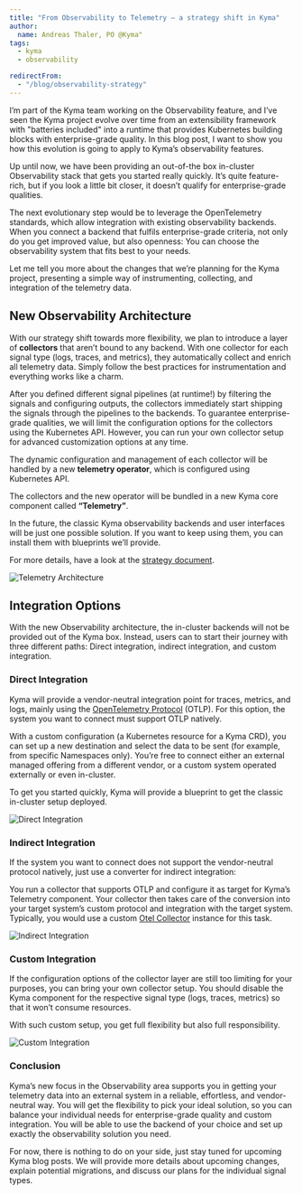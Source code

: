 ```yaml
---
title: "From Observability to Telemetry – a strategy shift in Kyma"
author:
  name: Andreas Thaler, PO @Kyma"
tags:
  - kyma
  - observability

redirectFrom:
  - "/blog/observability-strategy"
---
```


I’m part of the Kyma team working on the Observability feature, and I’ve seen the Kyma project evolve over time from an extensibility framework with "batteries included" into a runtime that provides Kubernetes building blocks with enterprise-grade quality. In this blog post, I want to show you how this evolution is going to apply to Kyma’s observability features.

Up until now, we have been providing an out-of-the box in-cluster Observability stack that gets you started really quickly. It’s quite feature-rich, but if you look a little bit closer, it doesn’t qualify for enterprise-grade qualities.

The next evolutionary step would be to leverage the OpenTelemetry standards, which allow integration with existing observability backends. When you connect a backend that fulfils enterprise-grade criteria, not only do you get improved value, but also openness: You can choose the observability system that fits best to your needs.

Let me tell you more about the changes that we’re planning for the Kyma project, presenting a simple way of instrumenting, collecting, and integration of the telemetry data.

## New Observability Architecture

With our strategy shift towards more flexibility, we plan to introduce a layer of **collectors** that aren’t bound to any backend. With one collector for each signal type (logs, traces, and metrics), they automatically collect and enrich all telemetry data. Simply follow the best practices for instrumentation and everything works like a charm.

After you defined different signal pipelines (at runtime!) by filtering the signals and configuring outputs, the collectors immediately start shipping the signals through the pipelines to the backends. To guarantee enterprise-grade qualities, we will limit the configuration options for the collectors using the Kubernetes API. However, you can run your own collector setup for advanced customization options at any time.

The dynamic configuration and management of each collector will be handled by a new **telemetry operator**, which is configured using Kubernetes API.

The collectors and the new operator will be bundled in a new Kyma core component called **“Telemetry”**.

In the future, the classic Kyma observability backends and user interfaces will be just one possible solution. If you want to keep using them, you can install them with blueprints we’ll provide.

For more details, have a look at the [strategy document](https://github.com/kyma-project/community/blob/main/concepts/observability-strategy/strategy.md).

![Telemetry Architecture](./architecture.png)

## Integration Options

With the new Observability architecture, the in-cluster backends will not be provided out of the Kyma box. Instead, users can to start their journey with three different paths: Direct integration, indirect integration, and custom integration.

### Direct Integration

Kyma will provide a vendor-neutral integration point for traces, metrics, and logs, mainly using the [OpenTelemetry Protocol](https://opentelemetry.io/docs/reference/specification/protocol/) (OTLP). For this option, the system you want to connect must support OTLP natively.

With a custom configuration (a Kubernetes resource for a Kyma CRD), you can set up a new destination and select the data to be sent (for example, from specific Namespaces only). You’re free to connect either an external managed offering from a different vendor, or a custom system operated externally or even in-cluster.

To get you started quickly, Kyma will provide a blueprint to get the classic in-cluster setup deployed.

![Direct Integration](./direct.png)

### Indirect Integration

If the system you want to connect does not support the vendor-neutral protocol natively, just use a converter for indirect integration:

You run a collector that supports OTLP and configure it as target for Kyma’s Telemetry component. Your collector then takes care of the conversion into your target system’s custom protocol and integration with the target system. Typically, you would use a custom [Otel Collector](https://opentelemetry.io/docs/collector/) instance for this task.

![Indirect Integration](./indirect.png)

### Custom Integration

If the configuration options of the collector layer are still too limiting for your purposes, you can bring your own collector setup. You should disable the Kyma component for the respective signal type (logs, traces, metrics) so that it won’t consume resources.

With such custom setup, you get full flexibility but also full responsibility.

![Custom Integration](./custom.png)

### Conclusion

Kyma’s new focus in the Observability area supports you in getting your telemetry data into an external system in a reliable, effortless, and vendor-neutral way. You will get the flexibility to pick your ideal solution, so you can balance your individual needs for enterprise-grade quality and custom integration. You will be able to use the backend of your choice and set up exactly the observability solution you need.

For now, there is nothing to do on your side, just stay tuned for upcoming Kyma blog posts. We will provide more details about upcoming changes, explain potential migrations, and discuss our plans for the individual signal types.
